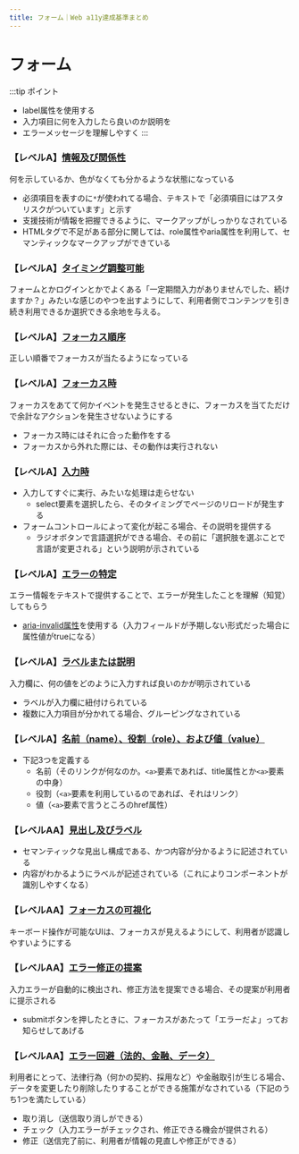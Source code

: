 ```yaml
---
title: フォーム｜Web a11y達成基準まとめ
---
```


# フォーム

:::tip ポイント
* label属性を使用する
* 入力項目に何を入力したら良いのか説明を
* エラーメッセージを理解しやすく
:::

### 【レベルA】[情報及び関係性](https://waic.jp/docs/UNDERSTANDING-WCAG20/content-structure-separation-programmatic.html) 

何を示しているか、色がなくても分かるような状態になっている

* 必須項目を表すのに`*`が使われてる場合、テキストで「必須項目にはアスタリスクがついています」と示す
* 支援技術が情報を把握できるように、マークアップがしっかりなされている
* HTMLタグで不足がある部分に関しては、role属性やaria属性を利用して、セマンティックなマークアップができている

### 【レベルA】[タイミング調整可能](https://waic.jp/docs/UNDERSTANDING-WCAG20/time-limits-required-behaviors.html)
フォームとかログインとかでよくある「一定期間入力がありませんでした、続けますか？」みたいな感じのやつを出すようにして、利用者側でコンテンツを引き続き利用できるか選択できる余地を与える。

### 【レベルA】[フォーカス順序](https://waic.jp/docs/UNDERSTANDING-WCAG20/navigation-mechanisms-focus-order.html)
正しい順番でフォーカスが当たるようになっている

### 【レベルA】[フォーカス時](https://waic.jp/docs/UNDERSTANDING-WCAG20/consistent-behavior-receive-focus.html)
フォーカスをあてて何かイベントを発生させるときに、フォーカスを当てただけで余計なアクションを発生させないようにする

* フォーカス時にはそれに合った動作をする
* フォーカスから外れた際には、その動作は実行されない

### 【レベルA】[入力時](https://waic.jp/docs/UNDERSTANDING-WCAG20/consistent-behavior-unpredictable-change.html)

* 入力してすぐに実行、みたいな処理は走らせない
    * select要素を選択したら、そのタイミングでページのリロードが発生する
* フォームコントロールによって変化が起こる場合、その説明を提供する
	* ラジオボタンで言語選択ができる場合、その前に「選択肢を選ぶことで言語が変更される」という説明が示されている

### 【レベルA】[エラーの特定](https://waic.jp/docs/UNDERSTANDING-WCAG20/minimize-error-identified.html)
エラー情報をテキストで提供することで、エラーが発生したことを理解（知覚）してもらう

* [aria-invalid属性](https://developer.mozilla.org/ja/docs/Web/Accessibility/ARIA/ARIA_Techniques/Using_the_aria-invalid_attribute)を使用する（入力フィールドが予期しない形式だった場合に属性値がtrueになる）

### 【レベルA】[ラベルまたは説明](https://waic.jp/docs/UNDERSTANDING-WCAG20/minimize-error-cues.html)
入力欄に、何の値をどのように入力すれば良いのかが明示されている

* ラベルが入力欄に紐付けられている
* 複数に入力項目が分かれてる場合、グルーピングなされている

### 【レベルA】[名前（name）、役割（role）、および値（value）](https://waic.jp/docs/UNDERSTANDING-WCAG20/ensure-compat-rsv.html)

* 下記3つを定義する
    * 名前（そのリンクが何なのか。`<a>`要素であれば、title属性とか`<a>`要素の中身）
    * 役割（`<a>`要素を利用しているのであれば、それはリンク）
    * 値（`<a>`要素で言うところのhref属性）

### 【レベルAA】[見出し及びラベル](https://waic.jp/docs/UNDERSTANDING-WCAG20/navigation-mechanisms-descriptive.html)

* セマンティックな見出し構成である、かつ内容が分かるように記述されている
* 内容がわかるようにラベルが記述されている（これによりコンポーネントが識別しやすくなる）

### 【レベルAA】[フォーカスの可視化](https://waic.jp/docs/UNDERSTANDING-WCAG20/navigation-mechanisms-focus-visible.html)
キーボード操作が可能なUIは、フォーカスが見えるようにして、利用者が認識しやすいようにする

### 【レベルAA】[エラー修正の提案](https://waic.jp/docs/UNDERSTANDING-WCAG20/minimize-error-suggestions.html)
入力エラーが自動的に検出され、修正方法を提案できる場合、その提案が利用者に提示される

* submitボタンを押したときに、フォーカスがあたって「エラーだよ」ってお知らせしてあげる

### 【レベルAA】[エラー回避（法的、金融、データ）](https://waic.jp/docs/UNDERSTANDING-WCAG20/minimize-error-reversible.html)
利用者にとって、法律行為（何かの契約、採用など）や金融取引が生じる場合、データを変更したり削除したりすることができる施策がなされている（下記のうち1つを満たしている）

* 取り消し（送信取り消しができる）
* チェック（入力エラーがチェックされ、修正できる機会が提供される）
* 修正（送信完了前に、利用者が情報の見直しや修正ができる）